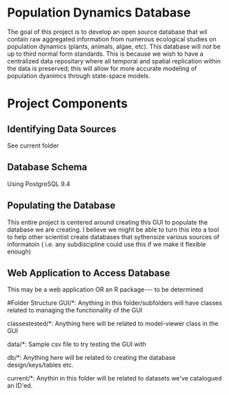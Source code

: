 Population Dynamics Database
============================

The goal of this project is to develop an open source database that wil contain raw aggregated information from numerous ecological studies on population dynamics (plants, animals, algae, etc). This database will *not* be up to third normal form standards. This is because we wish to have a centralized data repositary where all temporal and spatial replication within the data is preserved; this will allow for more accurate modeling of population dyanimcs through state-space models.

# Project Components
## Identifying Data Sources
 See current folder
## Database Schema
 Using PostgreSQL 9.4
## Populating the Database
 This entire project is centered around creating this
 GUI to populate the database we are creating. I believe we
 might be able to turn this into a tool to help other scientist
 create databases that sythensize various sources of informatoin
 ( i.e. any subdiscipline could use this if we make it flexible enough)
## Web Application to Access Database
  This may be a web application OR an R package--- to be determined 

#Folder Structure
GUI/*: Anything in this folder/subfolders will have classes related to managing the functionality of the GUI

classestested/*: Anything here will be related to model-viewer class in the GUI

data/*: Sample csv file to try testing the GUI with

db/*: Anything here will be related to creating the database design/keys/tables etc.

current/*: Anythin in this folder will be related to datasets we've catalogued an ID'ed.
 
